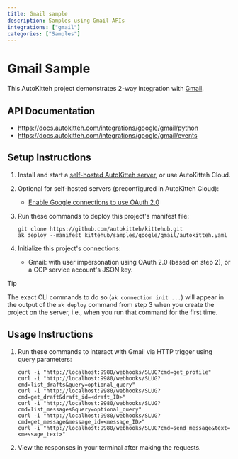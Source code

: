 ```yaml
---
title: Gmail sample
description: Samples using Gmail APIs
integrations: ["gmail"]
categories: ["Samples"]
---
```


# Gmail Sample

This AutoKitteh project demonstrates 2-way integration with
[Gmail](https://www.google.com/gmail/about/).

## API Documentation

- https://docs.autokitteh.com/integrations/google/gmail/python
- https://docs.autokitteh.com/integrations/google/gmail/events

## Setup Instructions

1. Install and start a
   [self-hosted AutoKitteh server](https://docs.autokitteh.com/get_started/quickstart),
   or use AutoKitteh Cloud.

2. Optional for self-hosted servers (preconfigured in AutoKitteh Cloud):

   - [Enable Google connections to use OAuth 2.0](https://docs.autokitteh.com/integrations/google/config)

3. Run these commands to deploy this project's manifest file:

   ```shell
   git clone https://github.com/autokitteh/kittehub.git
   ak deploy --manifest kittehub/samples/google/gmail/autokitteh.yaml
   ```

4. Initialize this project's connections:

   - Gmail: with user impersonation using OAuth 2.0 (based on step 2),
     or a GCP service account's JSON key.

> [!TIP]
> The exact CLI commands to do so (`ak connection init ...`) will appear in
> the output of the `ak deploy` command from step 3 when you create the
> project on the server, i.e., when you run that command for the first time.

## Usage Instructions

1. Run these commands to interact with Gmail via HTTP trigger using query parameters:

   ```shell
   curl -i "http://localhost:9980/webhooks/SLUG?cmd=get_profile"
   curl -i "http://localhost:9980/webhooks/SLUG?cmd=list_drafts&query=optional_query"
   curl -i "http://localhost:9980/webhooks/SLUG?cmd=get_draft&draft_id=<draft_ID>"
   curl -i "http://localhost:9980/webhooks/SLUG?cmd=list_messages&query=optional_query"
   curl -i "http://localhost:9980/webhooks/SLUG?cmd=get_message&message_id=<message_ID>"
   curl -i "http://localhost:9980/webhooks/SLUG?cmd=send_message&text=<message_text>"
   ```

2. View the responses in your terminal after making the requests.
